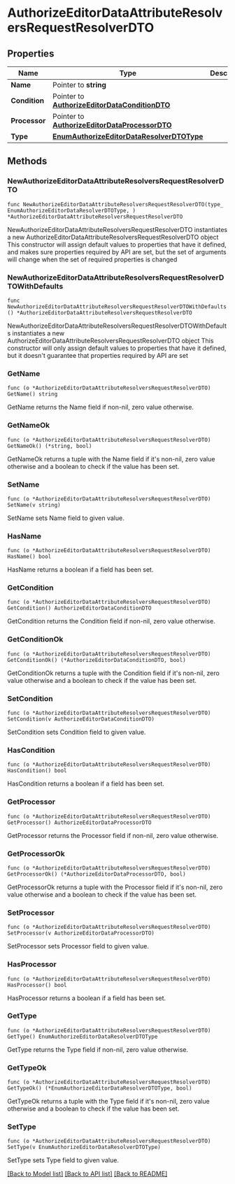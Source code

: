 # AuthorizeEditorDataAttributeResolversRequestResolverDTO

## Properties

Name | Type | Description | Notes
------------ | ------------- | ------------- | -------------
**Name** | Pointer to **string** |  | [optional] 
**Condition** | Pointer to [**AuthorizeEditorDataConditionDTO**](AuthorizeEditorDataConditionDTO.md) |  | [optional] 
**Processor** | Pointer to [**AuthorizeEditorDataProcessorDTO**](AuthorizeEditorDataProcessorDTO.md) |  | [optional] 
**Type** | [**EnumAuthorizeEditorDataResolverDTOType**](EnumAuthorizeEditorDataResolverDTOType.md) |  | 

## Methods

### NewAuthorizeEditorDataAttributeResolversRequestResolverDTO

`func NewAuthorizeEditorDataAttributeResolversRequestResolverDTO(type_ EnumAuthorizeEditorDataResolverDTOType, ) *AuthorizeEditorDataAttributeResolversRequestResolverDTO`

NewAuthorizeEditorDataAttributeResolversRequestResolverDTO instantiates a new AuthorizeEditorDataAttributeResolversRequestResolverDTO object
This constructor will assign default values to properties that have it defined,
and makes sure properties required by API are set, but the set of arguments
will change when the set of required properties is changed

### NewAuthorizeEditorDataAttributeResolversRequestResolverDTOWithDefaults

`func NewAuthorizeEditorDataAttributeResolversRequestResolverDTOWithDefaults() *AuthorizeEditorDataAttributeResolversRequestResolverDTO`

NewAuthorizeEditorDataAttributeResolversRequestResolverDTOWithDefaults instantiates a new AuthorizeEditorDataAttributeResolversRequestResolverDTO object
This constructor will only assign default values to properties that have it defined,
but it doesn't guarantee that properties required by API are set

### GetName

`func (o *AuthorizeEditorDataAttributeResolversRequestResolverDTO) GetName() string`

GetName returns the Name field if non-nil, zero value otherwise.

### GetNameOk

`func (o *AuthorizeEditorDataAttributeResolversRequestResolverDTO) GetNameOk() (*string, bool)`

GetNameOk returns a tuple with the Name field if it's non-nil, zero value otherwise
and a boolean to check if the value has been set.

### SetName

`func (o *AuthorizeEditorDataAttributeResolversRequestResolverDTO) SetName(v string)`

SetName sets Name field to given value.

### HasName

`func (o *AuthorizeEditorDataAttributeResolversRequestResolverDTO) HasName() bool`

HasName returns a boolean if a field has been set.

### GetCondition

`func (o *AuthorizeEditorDataAttributeResolversRequestResolverDTO) GetCondition() AuthorizeEditorDataConditionDTO`

GetCondition returns the Condition field if non-nil, zero value otherwise.

### GetConditionOk

`func (o *AuthorizeEditorDataAttributeResolversRequestResolverDTO) GetConditionOk() (*AuthorizeEditorDataConditionDTO, bool)`

GetConditionOk returns a tuple with the Condition field if it's non-nil, zero value otherwise
and a boolean to check if the value has been set.

### SetCondition

`func (o *AuthorizeEditorDataAttributeResolversRequestResolverDTO) SetCondition(v AuthorizeEditorDataConditionDTO)`

SetCondition sets Condition field to given value.

### HasCondition

`func (o *AuthorizeEditorDataAttributeResolversRequestResolverDTO) HasCondition() bool`

HasCondition returns a boolean if a field has been set.

### GetProcessor

`func (o *AuthorizeEditorDataAttributeResolversRequestResolverDTO) GetProcessor() AuthorizeEditorDataProcessorDTO`

GetProcessor returns the Processor field if non-nil, zero value otherwise.

### GetProcessorOk

`func (o *AuthorizeEditorDataAttributeResolversRequestResolverDTO) GetProcessorOk() (*AuthorizeEditorDataProcessorDTO, bool)`

GetProcessorOk returns a tuple with the Processor field if it's non-nil, zero value otherwise
and a boolean to check if the value has been set.

### SetProcessor

`func (o *AuthorizeEditorDataAttributeResolversRequestResolverDTO) SetProcessor(v AuthorizeEditorDataProcessorDTO)`

SetProcessor sets Processor field to given value.

### HasProcessor

`func (o *AuthorizeEditorDataAttributeResolversRequestResolverDTO) HasProcessor() bool`

HasProcessor returns a boolean if a field has been set.

### GetType

`func (o *AuthorizeEditorDataAttributeResolversRequestResolverDTO) GetType() EnumAuthorizeEditorDataResolverDTOType`

GetType returns the Type field if non-nil, zero value otherwise.

### GetTypeOk

`func (o *AuthorizeEditorDataAttributeResolversRequestResolverDTO) GetTypeOk() (*EnumAuthorizeEditorDataResolverDTOType, bool)`

GetTypeOk returns a tuple with the Type field if it's non-nil, zero value otherwise
and a boolean to check if the value has been set.

### SetType

`func (o *AuthorizeEditorDataAttributeResolversRequestResolverDTO) SetType(v EnumAuthorizeEditorDataResolverDTOType)`

SetType sets Type field to given value.



[[Back to Model list]](../README.md#documentation-for-models) [[Back to API list]](../README.md#documentation-for-api-endpoints) [[Back to README]](../README.md)



